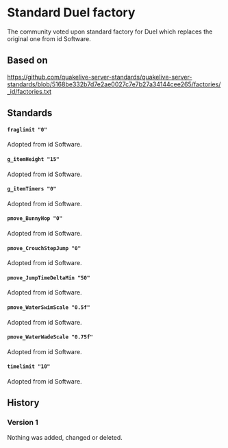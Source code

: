 # Standard Duel factory

The community voted upon standard factory for Duel which replaces the original one from id Software.

## Based on

https://github.com/quakelive-server-standards/quakelive-server-standards/blob/5168be332b7d7e2ae0027c7e7b27a34144cee265/factories/_id/factories.txt

## Standards

#### `fraglimit "0"`

Adopted from id Software.

#### `g_itemHeight "15"`

Adopted from id Software.

#### `g_itemTimers "0"`

Adopted from id Software.

#### `pmove_BunnyHop "0"`

Adopted from id Software.

#### `pmove_CrouchStepJump "0"`

Adopted from id Software.

#### `pmove_JumpTimeDeltaMin "50"`

Adopted from id Software.

#### `pmove_WaterSwimScale "0.5f"`

Adopted from id Software.

#### `pmove_WaterWadeScale "0.75f"`

Adopted from id Software.

#### `timelimit "10"`

Adopted from id Software.

## History

### Version 1

Nothing was added, changed or deleted.
